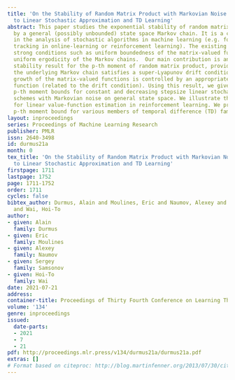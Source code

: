 ```yaml
---
title: 'On the Stability of Random Matrix Product with Markovian Noise: Application
  to Linear Stochastic Approximation and TD Learning'
abstract: This paper studies the exponential stability of random matrix products driven
  by a general (possibly unbounded) state space Markov chain. It is a cornerstone
  in the analysis of stochastic algorithms in machine learning (e.g. for parameter
  tracking in online-learning or reinforcement learning). The existing results impose
  strong conditions such as uniform boundedness of the matrix-valued functions and
  uniform ergodicity of the Markov chains.  Our main contribution is an exponential
  stability result for the p-th moment of random matrix product, provided that (i)
  the underlying Markov chain satisfies a super-Lyapunov drift condition, (ii) the
  growth of the matrix-valued functions is controlled by an appropriately defined
  function (related to the drift condition). Using this result, we give finite-time
  p-th moment bounds for constant and decreasing stepsize linear stochastic approximation
  schemes with Markovian noise on general state space. We illustrate these findings
  for linear value-function estimation in reinforcement learning. We provide finite-time
  p-th moment bound for various members of temporal difference (TD) family of algorithms.
layout: inproceedings
series: Proceedings of Machine Learning Research
publisher: PMLR
issn: 2640-3498
id: durmus21a
month: 0
tex_title: 'On the Stability of Random Matrix Product with Markovian Noise: Application
  to Linear Stochastic Approximation and TD Learning'
firstpage: 1711
lastpage: 1752
page: 1711-1752
order: 1711
cycles: false
bibtex_author: Durmus, Alain and Moulines, Eric and Naumov, Alexey and Samsonov, Sergey
  and Wai, Hoi-To
author:
- given: Alain
  family: Durmus
- given: Eric
  family: Moulines
- given: Alexey
  family: Naumov
- given: Sergey
  family: Samsonov
- given: Hoi-To
  family: Wai
date: 2021-07-21
address:
container-title: Proceedings of Thirty Fourth Conference on Learning Theory
volume: '134'
genre: inproceedings
issued:
  date-parts:
  - 2021
  - 7
  - 21
pdf: http://proceedings.mlr.press/v134/durmus21a/durmus21a.pdf
extras: []
# Format based on citeproc: http://blog.martinfenner.org/2013/07/30/citeproc-yaml-for-bibliographies/
---
```

